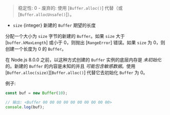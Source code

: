 <!-- YAML
deprecated: v6.0.0
changes:
  - version: v8.0.0
    pr-url: https://github.com/nodejs/node/pull/12141
    description: new Buffer(size) will return zero-filled memory by default.
  - version: v7.2.1
    pr-url: https://github.com/nodejs/node/pull/9529
    description: Calling this constructor no longer emits a deprecation warning.
  - version: v7.0.0
    pr-url: https://github.com/nodejs/node/pull/8169
    description: Calling this constructor emits a deprecation warning now.
-->

> 稳定性: 0 - 废弃的: 使用 [`Buffer.alloc()`] 代替（或 [`Buffer.allocUnsafe()`]）。

* `size` {integer} 新建的 `Buffer` 期望的长度

分配一个大小为 `size` 字节的新建的 `Buffer`。如果 `size` 大于 [`buffer.kMaxLength`] 或小于 0，则抛出 [`RangeError`] 错误。如果 `size` 为 0，则创建一个长度为 0 的 `Buffer`。

在 Node.js 8.0.0 之前，以这种方式创建的 `Buffer` 实例的底层内存是 *未初始化* 的。新建的 `Buffer` 的内容是未知的并且 *可能包含敏感数据*。使用 [`Buffer.alloc(size)`][`Buffer.alloc()`] 代替它去初始化 `Buffer` 为 0。

例子:

```js
const buf = new Buffer(10);

// 输出: <Buffer 00 00 00 00 00 00 00 00 00 00>
console.log(buf);
```
